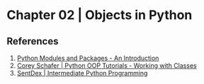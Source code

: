# Chapter 02 | Objects in Python #


## References ##
1. [Python Modules and Packages - An Introduction ](https://realpython.com/python-modules-packages/)
2. [Corey Schafer | Python OOP Tutorials - Working with Classes ](https://www.youtube.com/playlist?list=PL-osiE80TeTsqhIuOqKhwlXsIBIdSeYtc)
3. [SentDex | Intermediate Python Programming ](https://www.youtube.com/playlist?list=PLQVvvaa0QuDfju7ADVp5W1GF9jVhjbX-_)
